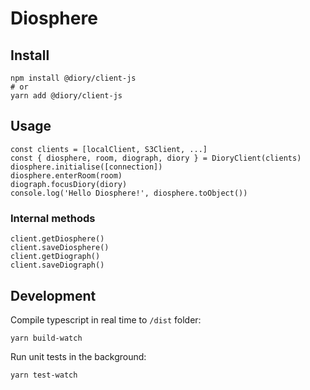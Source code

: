 # Diosphere

## Install

```
npm install @diory/client-js
# or
yarn add @diory/client-js
```

## Usage

```
const clients = [localClient, S3Client, ...]
const { diosphere, room, diograph, diory } = DioryClient(clients)
diosphere.initialise([connection])
diosphere.enterRoom(room)
diograph.focusDiory(diory)
console.log('Hello Diosphere!', diosphere.toObject())
```

### Internal methods

```
client.getDiosphere()
client.saveDiosphere()
client.getDiograph()
client.saveDiograph()
```

## Development

Compile typescript in real time to `/dist` folder:

```
yarn build-watch
```

Run unit tests in the background:

```
yarn test-watch
```
